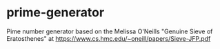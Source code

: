 # prime-generator

Pime number generator based on the Melissa O'Neills "Genuine Sieve of Eratosthenes" at https://www.cs.hmc.edu/~oneill/papers/Sieve-JFP.pdf